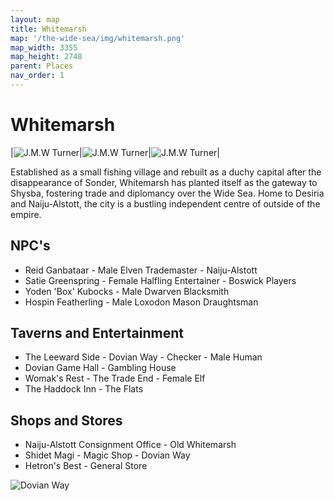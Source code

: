 ```yaml
---
layout: map
title: Whitemarsh
map: '/the-wide-sea/img/whitemarsh.png'
map_width: 3355
map_height: 2748
parent: Places
nav_order: 1
---
```


# Whitemarsh

|![J.M.W Turner](/the-wide-sea/img/wm1.jpg)|![J.M.W Turner](/the-wide-sea/img/wm2.jpg)|![J.M.W Turner](/the-wide-sea/img/wm3.jpg)|

Established as a small fishing village and rebuilt as a duchy capital after the disappearance of Sonder, Whitemarsh has planted itself as the gateway to Shysba, fostering trade and diplomancy over the Wide Sea. Home to Desiria and Naiju-Alstott, the city is a bustling independent centre of outside of the empire.

## NPC's

* Reid Ganbataar - Male Elven Trademaster - Naiju-Alstott
* Satie Greenspring - Female Halfling Entertainer - Boswick Players
* Yoden 'Box' Kubocks - Male Dwarven Blacksmith
* Hospin Featherling - Male Loxodon Mason Draughtsman

## Taverns and Entertainment

* The Leeward Side - Dovian Way - Checker - Male Human
* Dovian Game Hall - Gambling House
* Womak's Rest - The Trade End - Female Elf
* The Haddock Inn - The Flats

## Shops and Stores

* Naiju-Alstott Consignment Office - Old Whitemarsh
* Shidet Magi - Magic Shop - Dovian Way
* Hetron's Best - General Store

![Dovian Way](/the-wide-sea/img/dovian_way.png)